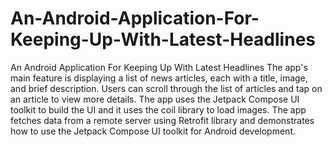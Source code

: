 # An-Android-Application-For-Keeping-Up-With-Latest-Headlines
An Android Application For Keeping Up With Latest  Headlines
The app's main feature is displaying a list of news articles, each with a title, image, and brief description. Users can scroll through the list of articles and tap on an article to view more details. The app uses the Jetpack Compose UI toolkit to build the UI and it uses the coil library to load images. The app fetches data from a remote server using Retrofit library and demonstrates how to use the Jetpack Compose UI toolkit for Android development.
